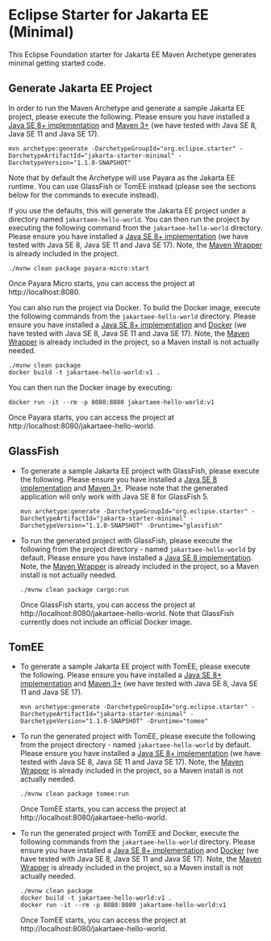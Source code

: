 # Eclipse Starter for Jakarta EE (Minimal)
This Eclipse Foundation starter for Jakarta EE Maven Archetype generates minimal getting started code.

## Generate Jakarta EE Project
In order to run the Maven Archetype and generate a sample Jakarta EE project, please execute the following. Please ensure you have installed a [Java SE 8+ implementation](https://adoptium.net/?variant=openjdk8) and [Maven 3+](https://maven.apache.org/download.cgi) (we have tested with Java SE 8, Java SE 11 and Java SE 17).

```
mvn archetype:generate -DarchetypeGroupId="org.eclipse.starter" -DarchetypeArtifactId="jakarta-starter-minimal" -DarchetypeVersion="1.1.0-SNAPSHOT"
```

Note that by default the Archetype will use Payara as the Jakarta EE runtime. You can use GlassFish or TomEE instead (please see the sections below for the commands to execute instead).

If you use the defaults, this will generate the Jakarta EE project under a directory named `jakartaee-hello-world`. You can then run the project by executing the following command from the `jakartaee-hello-world` directory. Please ensure you have installed a [Java SE 8+ implementation](https://adoptium.net/?variant=openjdk8) (we have tested with Java SE 8, Java SE 11 and Java SE 17). Note, the [Maven Wrapper](https://maven.apache.org/wrapper/) is already included in the project.

```
./mvnw clean package payara-micro:start
```

Once Payara Micro starts, you can access the project at http://localhost:8080.

You can also run the project via Docker. To build the Docker image, execute the following commands from the `jakartaee-hello-world` directory. Please ensure you have installed a [Java SE 8+ implementation](https://adoptium.net/?variant=openjdk8) and [Docker](https://docs.docker.com/get-docker/) (we have tested with Java SE 8, Java SE 11 and Java SE 17). Note, the [Maven Wrapper](https://maven.apache.org/wrapper/) is already included in the project, so a Maven install is not actually needed.

```
./mvnw clean package
docker build -t jakartaee-hello-world:v1 .
```

You can then run the Docker image by executing:

```
docker run -it --rm -p 8080:8080 jakartaee-hello-world:v1
```

Once Payara starts, you can access the project at http://localhost:8080/jakartaee-hello-world.

## GlassFish
* To generate a sample Jakarta EE project with GlassFish, please execute the following. Please ensure you have installed a [Java SE 8 implementation](https://adoptium.net/?variant=openjdk8) and [Maven 3+](https://maven.apache.org/download.cgi). Please note that the generated application will only work with Java SE 8 for GlassFish 5.

  ```
  mvn archetype:generate -DarchetypeGroupId="org.eclipse.starter" -DarchetypeArtifactId="jakarta-starter-minimal" -DarchetypeVersion="1.1.0-SNAPSHOT" -Druntime="glassfish"
  ```

* To run the generated project with GlassFish, please execute the following from the project directory - named `jakartaee-hello-world` by default. Please ensure you have installed a [Java SE 8 implementation](https://adoptium.net/?variant=openjdk8). Note, the [Maven Wrapper](https://maven.apache.org/wrapper/) is already included in the project, so a Maven install is not actually needed.

  ```
  ./mvnw clean package cargo:run
  ```
 
  Once GlassFish starts, you can access the project at http://localhost:8080/jakartaee-hello-world.
  Note that GlassFish currently does not include an official Docker image.
  
## TomEE
* To generate a sample Jakarta EE project with TomEE, please execute the following. Please ensure you have installed a [Java SE 8+ implementation](https://adoptium.net/?variant=openjdk8) and [Maven 3+](https://maven.apache.org/download.cgi) (we have tested with Java SE 8, Java SE 11 and Java SE 17).

  ```
  mvn archetype:generate -DarchetypeGroupId="org.eclipse.starter" -DarchetypeArtifactId="jakarta-starter-minimal" -DarchetypeVersion="1.1.0-SNAPSHOT" -Druntime="tomee"
  ```

* To run the generated project with TomEE, please execute the following from the project directory - named `jakartaee-hello-world` by default. Please ensure you have installed a [Java SE 8+ implementation](https://adoptium.net/?variant=openjdk8) (we have tested with Java SE 8, Java SE 11 and Java SE 17). Note, the [Maven Wrapper](https://maven.apache.org/wrapper/) is already included in the project, so a Maven install is not actually needed.

  ```
  ./mvnw clean package tomee:run
  ```
 
  Once TomEE starts, you can access the project at http://localhost:8080/jakartaee-hello-world.

* To run the generated project with TomEE and Docker, execute the following commands from the `jakartaee-hello-world` directory. Please ensure you have installed a [Java SE 8+ implementation](https://adoptium.net/?variant=openjdk8) and [Docker](https://docs.docker.com/get-docker/) (we have tested with Java SE 8, Java SE 11 and Java SE 17). Note, the [Maven Wrapper](https://maven.apache.org/wrapper/) is already included in the project, so a Maven install is not actually needed.

  ```
  ./mvnw clean package
  docker build -t jakartaee-hello-world:v1 .
  docker run -it --rm -p 8080:8080 jakartaee-hello-world:v1
  ```
  
  Once TomEE starts, you can access the project at http://localhost:8080/jakartaee-hello-world.
